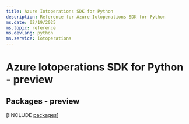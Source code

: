 ```yaml
---
title: Azure Iotoperations SDK for Python
description: Reference for Azure Iotoperations SDK for Python
ms.date: 02/19/2025
ms.topic: reference
ms.devlang: python
ms.service: iotoperations
---
```

# Azure Iotoperations SDK for Python - preview
## Packages - preview
[!INCLUDE [packages](iotoperations-index.md)]